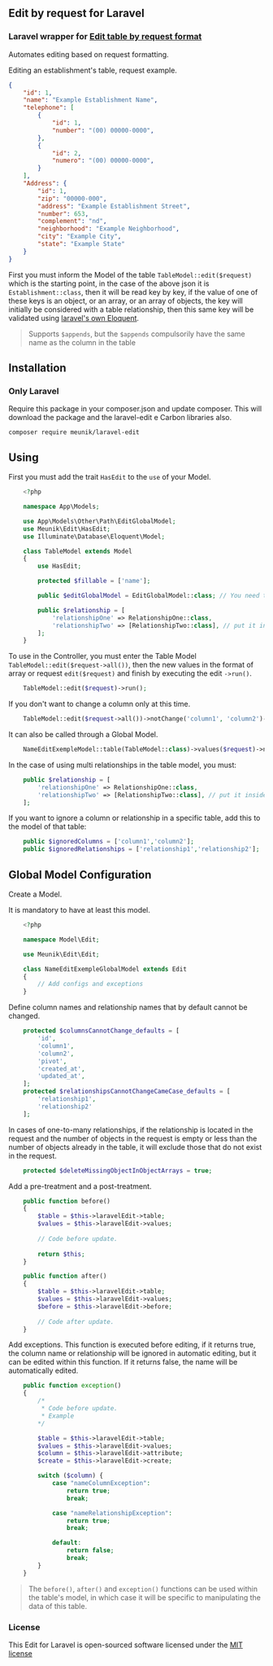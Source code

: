 ## Edit by request for Laravel

### Laravel wrapper for [Edit table by request format](https://github.com/meunik/laravel-edit)

Automates editing based on request formatting.

Editing an establishment's table, request example.

```json
{
    "id": 1,
    "name": "Example Establishment Name",
    "telephone": [
        {
            "id": 1,
            "number": "(00) 00000-0000",
        },
        {
            "id": 2,
            "numero": "(00) 00000-0000",
        }
    ],
    "Address": {
        "id": 1,
        "zip": "00000-000",
        "address": "Example Establishment Street",
        "number": 653,
        "complement": "nd",
        "neighborhood": "Example Neighborhood",
        "city": "Example City",
        "state": "Example State"
    }
}
```
First you must inform the Model of the table `TableModel::edit($request)` which is the starting point, in the case of the above json it is `Establishment::class`, then it will be read key by key, if the value of one of these keys is an object, or an array, or an array of objects, the key will initially be considered with a table relationship, then this same key will be validated using [laravel's own Eloquent](https://laravel.com/docs/eloquent-relationships).

> Supports `$appends`, but the `$appends` compulsorily have the same name as the column in the table

## Installation

### Only Laravel
Require this package in your composer.json and update composer. This will download the package and the laravel-edit e Carbon libraries also.

    composer require meunik/laravel-edit
  
## Using

First you must add the trait `HasEdit` to the `use` of your Model.

```php
    <?php

    namespace App\Models;

    use App\Models\Other\Path\EditGlobalModel;
    use Meunik\Edit\HasEdit;
    use Illuminate\Database\Eloquent\Model;

    class TableModel extends Model
    {
        use HasEdit;

        protected $fillable = ['name'];

        public $editGlobalModel = EditGlobalModel::class; // You need to set it only if you are going to use Global Model and if it is not in the default \App\Models\EditGlobalModel directory

        public $relationship = [
            'relationshipOne' => RelationshipOne::class,
            'relationshipTwo' => [RelationshipTwo::class], // put it inside an array if the relationship is an array of objects
        ];
    }
```

To use in the Controller, you must enter the Table Model `TableModel::edit($request->all())`, then the new values in the format of array or request `edit($request)` and finish by executing the edit `->run()`.

```php
    TableModel::edit($request)->run();
```

If you don't want to change a column only at this time.

```php
    TableModel::edit($request->all())->notChange('column1', 'column2')->run();
```

It can also be called through a Global Model.

```php
    NameEditExempleModel::table(TableModel::class)->values($request)->notChange('column1', 'column2')->run();
```


In the case of using multi relationships in the table model, you must:

```php
    public $relationship = [
        'relationshipOne' => RelationshipOne::class,
        'relationshipTwo' => [RelationshipTwo::class], // put it inside an array if the relationship is an array of objects
    ];
```

If you want to ignore a column or relationship in a specific table, add this to the model of that table:

```php
    public $ignoredColumns = ['column1','column2'];
    public $ignoredRelationships = ['relationship1','relationship2'];
```

## Global Model Configuration

Create a Model.

It is mandatory to have at least this model.
```php
    <?php

    namespace Model\Edit;

    use Meunik\Edit\Edit;

    class NameEditExempleGlobalModel extends Edit
    {
        // Add configs and exceptions
    }
```

Define column names and relationship names that by default cannot be changed.
```php
    protected $columnsCannotChange_defaults = [
        'id',
        'column1',
        'column2',
        'pivot',
        'created_at',
        'updated_at',
    ];
    protected $relationshipsCannotChangeCameCase_defaults = [
        'relationship1',
        'relationship2'
    ];
```
In cases of one-to-many relationships, if the relationship is located in the request and the number of objects in the request is empty or less than the number of objects already in the table, it will exclude those that do not exist in the request.
```php
    protected $deleteMissingObjectInObjectArrays = true;
```
Add a pre-treatment and a post-treatment.
```php
    public function before()
    {
        $table = $this->laravelEdit->table;
        $values = $this->laravelEdit->values;
        
        // Code before update.
        
        return $this;
    }

    public function after()
    {
        $table = $this->laravelEdit->table;
        $values = $this->laravelEdit->values;
        $before = $this->laravelEdit->before;
        
        // Code after update.
    }
```
Add exceptions. This function is executed before editing, if it returns true, the column name or relationship will be ignored in automatic editing, but it can be edited within this function. If it returns false, the name will be automatically edited.
```php
    public function exception()
    {
        /*
         * Code before update.
         * Example
        */

        $table = $this->laravelEdit->table;
        $values = $this->laravelEdit->values;
        $column = $this->laravelEdit->attribute;
        $create = $this->laravelEdit->create;

        switch ($column) {
            case "nameColumnException":
                return true;
                break;

            case "nameRelationshipException":
                return true;
                break;

            default:
                return false;
                break;
        }
    }
```

> The `before()`, `after()` and `exception()` functions can be used within the table's model, in which case it will be specific to manipulating the data of this table.
    
### License

This Edit for Laravel is open-sourced software licensed under the [MIT license](http://opensource.org/licenses/MIT)
